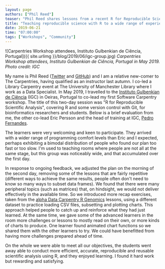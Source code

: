 ```yaml
---
layout: page
authors: ["Phil Reed"]
teaser: "Phil Reed shares lessons from a recent R for Reproducible Scientific Analysis workshop"
title: "Teaching reproducible science with R to a wide range of experience levels"
date: 2019-06-21
time: "07:00:00"
tags: ["Workshops", "Community"]
---
```


![Carpentries Workshop attendees, Instituto Gulbenkian de Ciência, Portugal]({{ site.urlimg }}/blog/2019/06/igc-group.jpg)
_Carpentries Workshop attendees, Instituto Gulbenkian de Ciência, Portugal in May 2019. Photo credit: IGC_

My name is Phil Reed ([Twitter](https://twitter.com/philreeddata) and [GitHub](https://github.com/philreeddata)) and I am a relative new-comer to The Carpentries, having qualified as an instructor last autumn. I co-led a Library Carpentry event at The University of Manchester Library where I work as a Data Specialist. In May 2019, I travelled to the [Instituto Gulbenkian de Ciência](http://www.igc.gulbenkian.pt) (IGC) in Oeiras, Portugal to co-lead my first Software Carpentry workshop.  The title of this two-day session was "R for Reproducible Scientific Analysis", covering R and some version control with Git, for bioinformatics researchers and students. Below is a brief evaluation from me, the other co-lead Eric Persson and the head of training at IGC, [Pedro Fernandes](https://www.google.com/url?q=https://www.linkedin.com/in/pedrofernandesbioinformatics/&sa=D&ust=1561083644471000&usg=AFQjCNGgXfgqcKpfKEaLNUrAWrLOruvt5g).

The learners were very welcoming and keen to participate. They arrived with a wider range of programming comfort levels than Eric and I expected, perhaps exhibiting a bimodal distribution of people who found our plan too fast or too slow. I'm used to teaching rooms where people are not all at the same stage, but this group was noticeably wide, and that accumulated over the first day.

In response to ongoing feedback, we adjusted the plan on the morning of the second day, removing some of the lessons that are fairly repetitive (different ways to achieve the same results, people often don't need to know so many ways to subset data frames). We found that there were many peripheral topics (such as matrices) that, on hindsight, we would not deliver effectively in the available time. So we introduced more recap exercises, taken from the [alpha Data Carpentry R Genomics](http://datacarpentry.org/R-genomics/) lessons, using a different dataset to practice loading CSV files, subsetting and plotting charts. This approach helped people to catch up and reinforce what they had just learned. At the same time, we gave some of the advanced learners in the room more challenges or lessons to mostly read on their own, or more kinds of charts to produce. One learner found animated chart functions so we shared them with the other learners to try. We could have benefitted from having more challenges prepared ahead of time. 

On the whole we were able to meet all our objectives, the students went away able to conduct more efficient, accurate, reproducible and reusable scientific analysis using R, and they enjoyed learning. I found it hard work but rewarding and satisfying.
